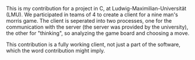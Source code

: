 This is my contribution for a project in C, at Ludwig-Maximilian-Universität (LMU). We participated in teams of 4 to create a client for a nine man's morris game. The client is seperated into two processes, one for the communication with the server (the server was provided by the university), the other for "thinking", so analyzing the game board and choosing a move.

This contribution is a fully working client, not just a part of the software, which the word contribution might imply.
